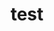 ---
title: "test"
excerpt: "YOLO (You Only Look Once) is a state-of-the-art object detection model that is fast and produces results with high accuracy. This algorithm was trained to run on 608x608 images and requires only one forward propagation pass through the network to make predictions. The YOLO architecture runs each input image through a deep convolutional neural network. After running the model through the images, it returned all the predicted boxes for each image. The boxes were then filtered by thresholding on object and class confidence to remove boxes with low probability. A second filtering was applied using Intersection over Union (IoU) thresholding to remove overlapping boxes. The final output was one bounding box for each object with a predicted score and class.<br/><img src='/images/predict_car_2.PNG'><br><sub><sup>I used the model to detect cars in my driveway! Credit: Joseph Redmon, Santosh Divvala, Ross Girshick, Ali Farhadi - You Only Look Once: Unified, Real-Time Object Detection (2015), Allan Zelener</sup></sub>"

collection: portfolio
--- 